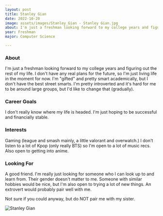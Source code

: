 ```yaml
---
layout: post
title: Stanley Gian 
date: 2022-10-20
image: assets/images/Stanley_Gian - Stanley Gian.jpg
about: I'm just a freshman looking forward to my college years and figuring out the rest of my life. I don't have any real plans for the future, so I'm just living life in the moment for now. I'm "gifted" and pretty smart academically, but I don't have the best street smarts. I'm pretty introverted and it's hard for me to be around large groups, but I'd like to change that (gradually).
year: Freshman
major: Computer Science

---
```


### About

I'm just a freshman looking forward to my college years and figuring out the rest of my life. I don't have any real plans for the future, so I'm just living life in the moment for now. I'm "gifted" and pretty smart academically, but I don't have the best street smarts. I'm pretty introverted and it's hard for me to be around large groups, but I'd like to change that (gradually).

### Career Goals

I don't really know where my life is headed. I'm just hoping to be successful and financially stable.

### Interests

Gaming (league and smash mainly, a little valorant and overwatch.) I don't listen to a lot of Kpop (only really BTS) so I'm open to a lot of music recs. Also open to getting into anime.

### Looking For

A good friend. I'm really just looking for someone who I can look up to and learn from. Their gender doesn't matter to me. Someone with similar hobbies would be nice, but I'm also open to trying a lot of new things. An extrovert would probably pair well with me.


Not sure if you could anyway, but do NOT pair me with my sister.

<div class="text-center my-5">
    <img src="https://sase-drexel.github.io/mentorship-2021/assets/images/Stanley_Gian.jpg" alt="Stanley Gian" class="rounded post-img" />
</div>
